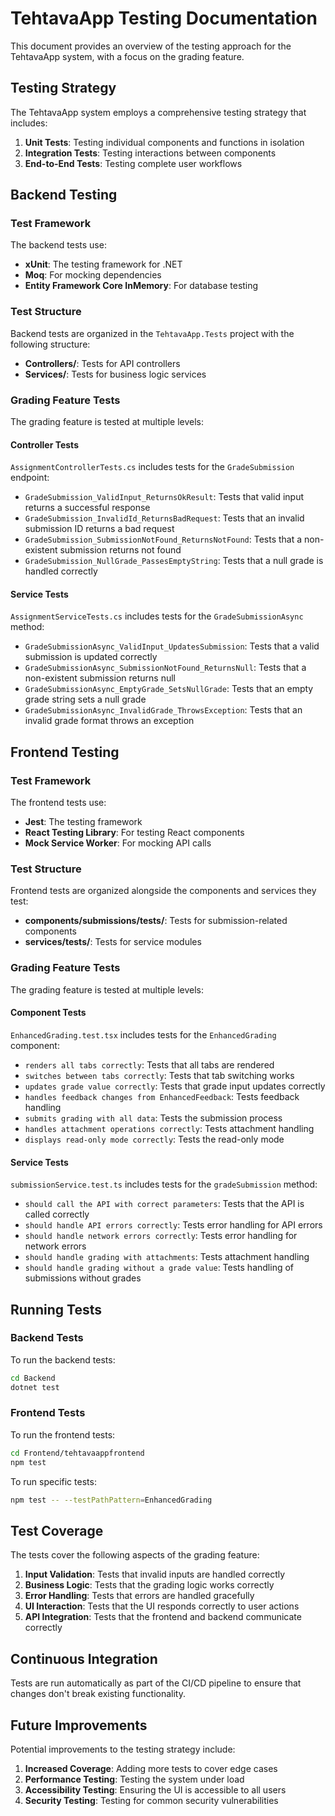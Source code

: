 # TehtavaApp Testing Documentation

This document provides an overview of the testing approach for the TehtavaApp system, with a focus on the grading feature.

## Testing Strategy

The TehtavaApp system employs a comprehensive testing strategy that includes:

1. **Unit Tests**: Testing individual components and functions in isolation
2. **Integration Tests**: Testing interactions between components
3. **End-to-End Tests**: Testing complete user workflows

## Backend Testing

### Test Framework

The backend tests use:
- **xUnit**: The testing framework for .NET
- **Moq**: For mocking dependencies
- **Entity Framework Core InMemory**: For database testing

### Test Structure

Backend tests are organized in the `TehtavaApp.Tests` project with the following structure:

- **Controllers/**: Tests for API controllers
- **Services/**: Tests for business logic services

### Grading Feature Tests

The grading feature is tested at multiple levels:

#### Controller Tests

`AssignmentControllerTests.cs` includes tests for the `GradeSubmission` endpoint:

- `GradeSubmission_ValidInput_ReturnsOkResult`: Tests that valid input returns a successful response
- `GradeSubmission_InvalidId_ReturnsBadRequest`: Tests that an invalid submission ID returns a bad request
- `GradeSubmission_SubmissionNotFound_ReturnsNotFound`: Tests that a non-existent submission returns not found
- `GradeSubmission_NullGrade_PassesEmptyString`: Tests that a null grade is handled correctly

#### Service Tests

`AssignmentServiceTests.cs` includes tests for the `GradeSubmissionAsync` method:

- `GradeSubmissionAsync_ValidInput_UpdatesSubmission`: Tests that a valid submission is updated correctly
- `GradeSubmissionAsync_SubmissionNotFound_ReturnsNull`: Tests that a non-existent submission returns null
- `GradeSubmissionAsync_EmptyGrade_SetsNullGrade`: Tests that an empty grade string sets a null grade
- `GradeSubmissionAsync_InvalidGrade_ThrowsException`: Tests that an invalid grade format throws an exception

## Frontend Testing

### Test Framework

The frontend tests use:
- **Jest**: The testing framework
- **React Testing Library**: For testing React components
- **Mock Service Worker**: For mocking API calls

### Test Structure

Frontend tests are organized alongside the components and services they test:

- **components/submissions/__tests__/**: Tests for submission-related components
- **services/__tests__/**: Tests for service modules

### Grading Feature Tests

The grading feature is tested at multiple levels:

#### Component Tests

`EnhancedGrading.test.tsx` includes tests for the `EnhancedGrading` component:

- `renders all tabs correctly`: Tests that all tabs are rendered
- `switches between tabs correctly`: Tests that tab switching works
- `updates grade value correctly`: Tests that grade input updates correctly
- `handles feedback changes from EnhancedFeedback`: Tests feedback handling
- `submits grading with all data`: Tests the submission process
- `handles attachment operations correctly`: Tests attachment handling
- `displays read-only mode correctly`: Tests the read-only mode

#### Service Tests

`submissionService.test.ts` includes tests for the `gradeSubmission` method:

- `should call the API with correct parameters`: Tests that the API is called correctly
- `should handle API errors correctly`: Tests error handling for API errors
- `should handle network errors correctly`: Tests error handling for network errors
- `should handle grading with attachments`: Tests attachment handling
- `should handle grading without a grade value`: Tests handling of submissions without grades

## Running Tests

### Backend Tests

To run the backend tests:

```bash
cd Backend
dotnet test
```

### Frontend Tests

To run the frontend tests:

```bash
cd Frontend/tehtavaappfrontend
npm test
```

To run specific tests:

```bash
npm test -- --testPathPattern=EnhancedGrading
```

## Test Coverage

The tests cover the following aspects of the grading feature:

1. **Input Validation**: Tests that invalid inputs are handled correctly
2. **Business Logic**: Tests that the grading logic works correctly
3. **Error Handling**: Tests that errors are handled gracefully
4. **UI Interaction**: Tests that the UI responds correctly to user actions
5. **API Integration**: Tests that the frontend and backend communicate correctly

## Continuous Integration

Tests are run automatically as part of the CI/CD pipeline to ensure that changes don't break existing functionality.

## Future Improvements

Potential improvements to the testing strategy include:

1. **Increased Coverage**: Adding more tests to cover edge cases
2. **Performance Testing**: Testing the system under load
3. **Accessibility Testing**: Ensuring the UI is accessible to all users
4. **Security Testing**: Testing for common security vulnerabilities 